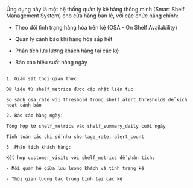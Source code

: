 Ứng dụng này là một hệ thống quản lý kệ hàng thông minh (Smart Shelf Management System) cho cửa hàng bán lẻ, với các chức năng chính:

- Theo dõi tình trạng hàng hóa trên kệ (OSA - On Shelf Availability)

- Quản lý cảnh báo khi hàng hóa sắp hết

- Phân tích lưu lượng khách hàng tại các kệ

- Báo cáo hiệu suất hàng ngày

```

1. Giám sát thời gian thực:

Dữ liệu từ shelf_metrics được cập nhật liên tục

So sánh osa_rate với threshold trong shelf_alert_thresholds để kích hoạt cảnh báo

2. Báo cáo hàng ngày:

Tổng hợp từ shelf_metrics vào shelf_summary_daily cuối ngày

Tính toán các chỉ số như shortage_rate, alert_count

3 .Phân tích khách hàng:

Kết hợp customer_visits với shelf_metrics để phân tích:

- Mối quan hệ giữa lưu lượng khách và tình trạng kệ

- Thời gian tương tác trung bình tại các kệ